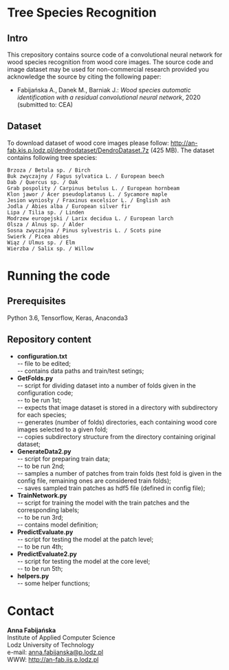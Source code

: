 # Tree Species Recognition

## Intro

This crepository contains source code of a convolutional neural network for wood species recognition from wood core images. The source code and image dataset may be used for non-commercial research provided you acknowledge the source by citing the following paper:

<ul>
    <li> Fabijańska A., Danek M., Barniak J.: <i>Wood species automatic identification with a residual convolutional neural network</i>, 2020 (submitted to: CEA)
</ul>

## Dataset 

To download dataset of wood core images please follow: http://an-fab.kis.p.lodz.pl/dendrodataset/DendroDataset.7z (425 MB). The dataset contains following tree species:

    Brzoza / Betula sp. / Birch
    Buk zwyczajny / Fagus sylvatica L. / European beech
    Dab / Quercus sp. / Oak
    Grab pospolity / Carpinus betulus L. / European hornbeam
    Klon jawor / Acer pseudoplatanus L. / Sycamore maple
    Jesion wyniosły / Fraxinus excelsior L. / English ash
    Jodla / Abies alba / European silver fir
    Lipa / Tilia sp. / Linden
    Modrzew europejski / Larix decidua L. / European larch
    Olsza / Alnus sp. / Alder
    Sosna zwyczajna / Pinus sylvestris L. / Scots pine
    Swierk / Picea abies
    Wiąz / Ulmus sp. / Elm 
    Wierzba / Salix sp. / Willow
    
# Running the code

## Prerequisites

Python 3.6, Tensorflow, Keras, Anaconda3

## Repository content

<ul>
  <li> <b>configuration.txt</b><br> -- file to be edited; <br> -- contains data paths and train/test setings;   
  <li> <b>GetFolds.py</b><br> -- script for dividing dataset into a number of folds given in the configuration code; <br> -- to be run 1st; <br> -- expects that image dataset is stored in a directory with subdirectory for each species; <br> -- generates (number of folds) directories, each containing wood core images selected to a given fold; <br> -- copies subdirectory structure from the directory containing original dataset;  
  <li> <b>GenerateData2.py</b><br> -- script for preparing train data; <br> -- to be run 2nd; <br> -- samples a number of patches from train folds (test fold is given in the config file, remaining ones are considered train folds); <br> -- saves sampled train patches as hdf5 file (defined in config file); 
  <li> <b>TrainNetwork.py</b><br> -- script for training the model with the train patches and the corresponding labels; <br> -- to be run 3rd; <br> -- contains model definition;
  <li> <b>PredictEvaluate.py</b><br> -- script for testing the model at the patch level; <br> -- to be run 4th;
  <li> <b>PredictEvaluate2.py</b><br> -- script for testing the model at the core level; <br> -- to be run 5th;
  <li> <b>helpers.py</b><br> -- some helper functions;
</ul>

# Contact

<b>Anna Fabijańska</b><br>
Institute of Applied Computer Science<br>
Lodz University of Technology<br>
e-mail: anna.fabijanska@p.lodz.pl<br>
WWW: http://an-fab.iis.p.lodz.pl<br>

